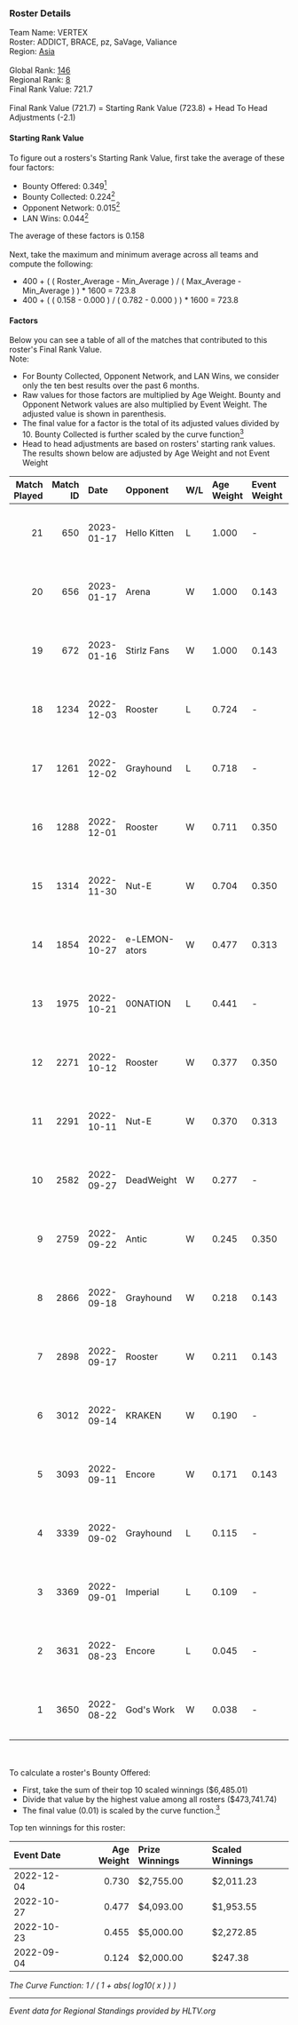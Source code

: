 ### Roster Details<br />
Team Name: VERTEX<br />
Roster: ADDICT, BRACE, pz, SaVage, Valiance<br />
Region: [Asia]( ../standings_asia.md)<br />
<br />
Global Rank: [146](../standings_global.md)<br />
Regional Rank: [8]( ../standings_asia.md)<br />
Final Rank Value:  721.7<br />
<br />
Final Rank Value (721.7) = Starting Rank Value (723.8) + Head To Head Adjustments (-2.1)<br />

#### Starting Rank Value<br />
To figure out a rosters's Starting Rank Value, first take the average of these four factors:<br />
- Bounty Offered: 0.349[<sup>1</sup>](#table2)
- Bounty Collected: 0.224[<sup>2</sup>](#table1)
- Opponent Network: 0.015[<sup>2</sup>](#table1)
- LAN Wins: 0.044[<sup>2</sup>](#table1)

The average of these factors is 0.158<br />
<br />
Next, take the maximum and minimum average across all teams and compute the following:<br />
- 400 + ( ( Roster_Average - Min_Average ) / ( Max_Average - Min_Average ) ) * 1600 = 723.8
- 400 + ( ( 0.158 - 0.000 ) / ( 0.782 - 0.000 ) ) * 1600 = 723.8


#### Factors<br />
Below you can see a table of all of the matches that contributed to this roster's Final Rank Value.<br />
Note:<br />

- For Bounty Collected, Opponent Network, and LAN Wins, we consider only the ten best results over the past 6 months.
- Raw values for those factors are multiplied by Age Weight. Bounty and Opponent Network values are also multiplied by Event Weight. The adjusted value is shown in parenthesis.
- The final value for a factor is the total of its adjusted values divided by 10. Bounty Collected is further scaled by the curve function[<sup>3</sup>](#curveFunction)
- Head to head adjustments are based on rosters' starting rank values. The results shown below are adjusted by Age Weight and not Event Weight
<span id="table1"></span><br />


| Match Played | Match ID | Date       | Opponent      | W/L | Age Weight | Event Weight | Bounty Collected | Opponent Network | LAN Wins  | H2H Adj. | Roster                              |
| -: | -: | :- | :- | :- | :- | :- | :- | :- | :- | -: | :- |
|           21 |      650 | 2023-01-17 | Hello Kitten  | L   | 1.000      | -            | -                | -                | -         |   -23.31 | ADDICT, BRACE, pz, SaVage, Valiance |
|           20 |      656 | 2023-01-17 | Arena         | W   | 1.000      | 0.143        | 0.000 (0.000)    | 0.041 (0.006)    | 0 (0.000) |     3.95 | ADDICT, BRACE, pz, SaVage, Valiance |
|           19 |      672 | 2023-01-16 | Stirlz Fans   | W   | 1.000      | 0.143        | -                | 0.014 (0.002)    | 0 (0.000) |     3.90 | ADDICT, BRACE, pz, SaVage, Valiance |
|           18 |     1234 | 2022-12-03 | Rooster       | L   | 0.724      | -            | -                | -                | -         |   -12.62 | ADDICT, BRACE, malta, pz, SaVage    |
|           17 |     1261 | 2022-12-02 | Grayhound     | L   | 0.718      | -            | -                | -                | -         |    -7.88 | ADDICT, BRACE, malta, pz, SaVage    |
|           16 |     1288 | 2022-12-01 | Rooster       | W   | 0.711      | 0.350        | 0.005 (0.001)    | 0.211 (0.052)    | 0 (0.000) |     9.23 | ADDICT, BRACE, malta, pz, SaVage    |
|           15 |     1314 | 2022-11-30 | Nut-E         | W   | 0.704      | 0.350        | 0.001 (0.000)    | 0.062 (0.015)    | 0 (0.000) |     4.98 | ADDICT, BRACE, malta, pz, SaVage    |
|           14 |     1854 | 2022-10-27 | e-LEMON-ators | W   | 0.477      | 0.313        | 0.001 (0.000)    | 0.121 (0.018)    | 0 (0.000) |     5.40 | ADDICT, BRACE, Forleks, malta, pz   |
|           13 |     1975 | 2022-10-21 | 00NATION      | L   | 0.441      | -            | -                | -                | -         |    -4.52 | ADDICT, BRACE, Forleks, malta, pz   |
|           12 |     2271 | 2022-10-12 | Rooster       | W   | 0.377      | 0.350        | 0.005 (0.001)    | 0.211 (0.028)    | 0 (0.000) |     5.01 | ADDICT, BRACE, Forleks, malta, pz   |
|           11 |     2291 | 2022-10-11 | Nut-E         | W   | 0.370      | 0.313        | 0.001 (0.000)    | 0.062 (0.007)    | 0 (0.000) |     2.71 | ADDICT, BRACE, Forleks, malta, pz   |
|           10 |     2582 | 2022-09-27 | DeadWeight    | W   | 0.277      | -            | -                | -                | 0 (0.000) |     1.14 | ADDICT, BRACE, Forleks, malta, pz   |
|            9 |     2759 | 2022-09-22 | Antic         | W   | 0.245      | 0.350        | 0.001 (0.000)    | 0.088 (0.008)    | -         |     2.59 | ADDICT, BRACE, J1rah, malta, pz     |
|            8 |     2866 | 2022-09-18 | Grayhound     | W   | 0.218      | 0.143        | 0.026 (0.001)    | 0.219 (0.007)    | 1 (0.218) |     4.42 | ADDICT, BRACE, Forleks, malta, pz   |
|            7 |     2898 | 2022-09-17 | Rooster       | W   | 0.211      | 0.143        | 0.005 (0.000)    | 0.211 (0.006)    | 1 (0.211) |     2.96 | ADDICT, BRACE, Forleks, malta, pz   |
|            6 |     3012 | 2022-09-14 | KRAKEN        | W   | 0.190      | -            | -                | -                | -         |     0.84 | ADDICT, BRACE, J1rah, malta, pz     |
|            5 |     3093 | 2022-09-11 | Encore        | W   | 0.171      | 0.143        | 0.003 (0.000)    | -                | -         |     2.02 | ADDICT, BRACE, Forleks, malta, pz   |
|            4 |     3339 | 2022-09-02 | Grayhound     | L   | 0.115      | -            | -                | -                | -         |    -1.28 | ADDICT, BL1TZ, BRACE, malta, pz     |
|            3 |     3369 | 2022-09-01 | Imperial      | L   | 0.109      | -            | -                | -                | -         |    -1.02 | ADDICT, BL1TZ, BRACE, malta, pz     |
|            2 |     3631 | 2022-08-23 | Encore        | L   | 0.045      | -            | -                | -                | -         |    -0.86 | ADDICT, BL1TZ, BRACE, malta, pz     |
|            1 |     3650 | 2022-08-22 | God's Work    | W   | 0.038      | -            | -                | -                | -         |     0.25 | ADDICT, BL1TZ, BRACE, malta, pz     |

<br />
<span id="table2"></span><br />
To calculate a roster's Bounty Offered:<br />

- First, take the sum of their top 10 scaled winnings ($6,485.01)
- Divide that value by the highest value among all rosters ($473,741.74)
- The final value (0.01) is scaled by the curve function.[<sup>3</sup>](#curveFunction)

Top ten winnings for this roster:<br />

| Event Date | Age Weight | Prize Winnings | Scaled Winnings |
| :- | -: | :- | :- |
| 2022-12-04 |      0.730 | $2,755.00      | $2,011.23       |
| 2022-10-27 |      0.477 | $4,093.00      | $1,953.55       |
| 2022-10-23 |      0.455 | $5,000.00      | $2,272.85       |
| 2022-09-04 |      0.124 | $2,000.00      | $247.38         |


<span id="curveFunction"></span>_The Curve Function: 1 / ( 1 + abs( log10( x ) ) )_<br />

---
_Event data for Regional Standings provided by HLTV.org_<br />

